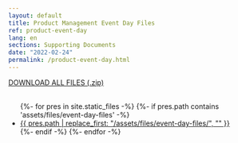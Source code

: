 ```yaml
---
layout: default
title: Product Management Event Day Files
ref: product-event-day
lang: en
sections: Supporting Documents
date: "2022-02-24"
permalink: /product-event-day.html
---
```

<!-- markdownlint-disable MD033 -->

<a href="{{ site.baseurl }}/assets/files/all-files-of-event-day.zip">DOWNLOAD ALL FILES (.zip)</a>
<br>
<br>

<ul>
{%- for pres in site.static_files -%}
    {%- if pres.path contains 'assets/files/event-day-files' -%}
        <li><a href="{{ site.baseurl }}{{ pres.path }}">
            {{ pres.path | replace_first: "/assets/files/event-day-files/", "" }}
        </a></li>
    {%- endif -%}
{%- endfor -%}
</ul>
